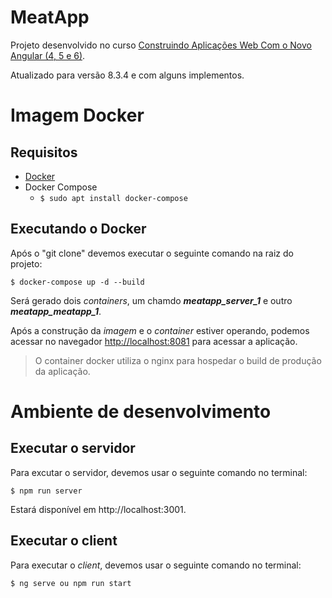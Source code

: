 # MeatApp

Projeto desenvolvido no curso  [Construindo Aplicações Web Com o Novo Angular (4, 5 e 6)](https://www.udemy.com/course/angular-pt/).

Atualizado para versão 8.3.4 e com alguns implementos.

# Imagem Docker

## Requisitos 
- [Docker](https://docs.docker.com/install/linux/docker-ce/ubuntu/)
- Docker Compose
    - ```$ sudo apt install docker-compose```    

## Executando o Docker

Após o "git clone" devemos executar o seguinte comando na raiz do projeto:
```shell
$ docker-compose up -d --build 
```

Será gerado dois *containers*, um chamdo ***meatapp_server_1*** e outro ***meatapp_meatapp_1***.

Após a construção da *imagem* e o *container* estiver operando, podemos acessar no navegador [http://localhost:8081](http://localhost:8081) para acessar a aplicação.

> O container docker utiliza o nginx para hospedar o build de produção da aplicação.

# Ambiente de desenvolvimento

## Executar o servidor

Para excutar o servidor, devemos usar o seguinte comando no terminal:
```shell
$ npm run server
```

Estará disponível em http://localhost:3001.


## Executar o client 

Para executar o *client*, devemos usar o seguinte comando no terminal:
```shell
$ ng serve ou npm run start
```
